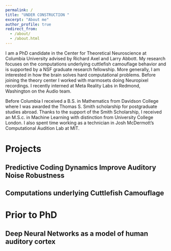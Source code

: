 ```yaml
---
permalink: /
title: "UNDER CONSTRUCTION "
excerpt: "About me"
author_profile: true
redirect_from: 
  - /about/
  - /about.html
---
```


I am a PhD candidate in the Center for Theoretical Neuroscience at Columbia University advised by Richard Axel and Larry Abbott. My research  focuses on the computations underlying cuttlefish camouflage behavior and is supported by a NSF graduate research fellowship. More generally, I am interested in how the brain solves hard computational problems. Before joining the theory center I worked with marmosets doing Neuropixel recordings. I recently interned at Meta Reality Labs in Redmond, Washington on the Audio team. 

Before Columbia I received a B.S. in Mathematics from Davidson College where I was awarded the Thomas S. Smith scholarship for postgraduate studies abroad. Thanks to the support of the Smith Scholarship, I received an M.S.c. in Machine Learning with distinction from University College London. I also spent time working as a technician in Josh McDermott’s Computational Audition Lab at MIT.

Projects
======

Predictive Coding Dynamics Improve Auditory Noise Robustness
------

Computations underlying Cuttlefish Camouflage
------


Prior to PhD
=======

Deep Neural Networks as a model of human auditory cortex
-------
